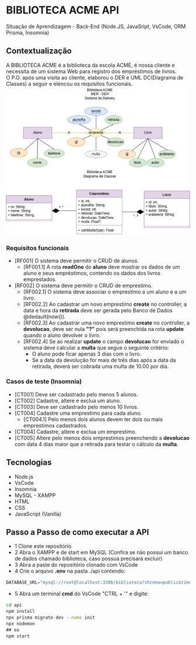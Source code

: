 # BIBLIOTECA ACME API
Situação de Aprendizagem - Back-End (Node.JS, JavaSript, VsCode, ORM Prisma, Insomnia)
## Contextualização
A BIBLIOTECA ACME é a biblioteca da escola ACME, é nossa cliente e necessita de um sistema Web para registro dos empréstimos de livros.<br>O P.O. após uma visita ao cliente, elaborou o DER e UML DC(Diagrama de Classes) a seguir e elencou os requisitos funcionais.<br>
![DER e DC](./docs/der-dc.png)

### Requisitos funcionais
- [RF001] O sistema deve permitir o CRUD de alunos.
    - [RF001.1] A rota **readOne** do **aluno** deve mostrar os dados de um aluno e seus empréstimos, contendo os dados dos livros emprestados.
- [RF002] O sistema deve permitir o CRUD de emprestimo.
    - [RF002.1] O sistema deve associar o emprestimo a um aluno e a um livro.
    - [RF002.2] Ao cadastrar um novo emprestimo **create** no controller, a data e hora da **retirada** deve ser gerada pelo Banco de Dados @dedault(now()).
    - [RF002.3] Ao cadastrar uma novo emprestimo **create** no controller, a **devolucao**, deve ser nula **"?"** pois será preenchida na rota **update** quando o aluno devolver o livro.
    - [RF002.4] Se ao realizar **update** o campo **devolucao** for enviado o sistema deve calcular a **multa** que segue o seguinte critério:
        - O aluno pode ficar apenas 3 dias com o livro.
        - Se a data da devolução for mais de três dias após a data da retirada, deverá ser cobrada uma multa de 10.00 por dia.

### Casos de teste (Insomnia)
- [CT001] Deve ser cadastrado pelo menos 5 alunos.
- [CT002] Cadastre, altere e exclua um aluno.
- [CT003] Deve ser cadastrado pelo menos 10 livros.
- [CT004] Cadastre uma emprestimo para cada aluno.
    - [CT004.1] Pelo menos dois alunos devem ter dois ou mais emprestimos cadastrados.
- [CT004] Cadastre, altere e exclua um emprestimo.
- [CT005] Altere pelo menos dois emprestimos preenchendo a **devolucao** com data 4 dias maior que a retirada para testar o cálculo da **multa**.

## Tecnologias
- Node.js
- VsCode
- Insomnia
- MySQL - XAMPP
- HTML
- CSS
- JavaScript (Vanilla)

## Passo a Passo de como executar a API
- 1 Clone este repositório
- 2 Abra o XAMPP e de start em MySQL (Confira se não possui um banco de dados chamado biblioteca, caso possua precisará excluir)
- 3 Abra a paste do repositório clonado com  VsCode
- 4 Crie o arquivo **.env** na pasta ./api contendo:
```js
DATABASE_URL="mysql://root@localhost:3306/biblioteca?shcema=public&timezone=UTC"
```
- 5 Abra um terminal **cmd** do VsCode "CTRL + '" e digite:
```cmd
cd api
npm install
npx prisma migrate dev --name init
npx nodemon
## ou
npm start
```
